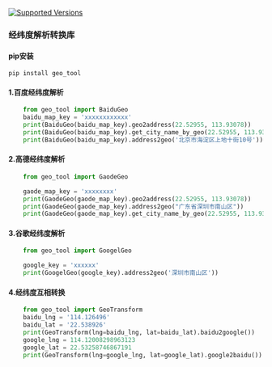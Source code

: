 [![Supported Versions](https://img.shields.io/pypi/pyversions/geo-tool.svg)](https://pypi.org/project/geo-tool)
### 经纬度解析转换库
                  
#### pip安装
```shell
pip install geo_tool
```

#### 1.百度经纬度解析
```python
    from geo_tool import BaiduGeo
    baidu_map_key = 'xxxxxxxxxxxx'
    print(BaiduGeo(baidu_map_key).geo2address(22.52955, 113.93078))
    print(BaiduGeo(baidu_map_key).get_city_name_by_geo(22.52955, 113.93078))
    print(BaiduGeo(baidu_map_key).address2geo('北京市海淀区上地十街10号'))

```

#### 2.高德经纬度解析
```python
    from geo_tool import GaodeGeo

    gaode_map_key = 'xxxxxxxx'
    print(GaodeGeo(gaode_map_key).geo2address(22.52955, 113.93078))
    print(GaodeGeo(gaode_map_key).address2geo("广东省深圳市南山区"))
    print(GaodeGeo(gaode_map_key).get_city_name_by_geo(22.52955, 113.93078))

```

#### 3.谷歌经纬度解析
```python
    from geo_tool import GoogelGeo

    google_key = 'xxxxxx'
    print(GoogelGeo(google_key).address2geo('深圳市南山区'))

```

#### 4.经纬度互相转换
```python
    from geo_tool import GeoTransform
    baidu_lng = '114.126496'
    baidu_lat = '22.538926'
    print(GeoTransform(lng=baidu_lng, lat=baidu_lat).baidu2google())
    google_lng = 114.12008298963123
    google_lat = 22.53258746867191
    print(GeoTransform(lng=google_lng, lat=google_lat).google2baidu())

```

